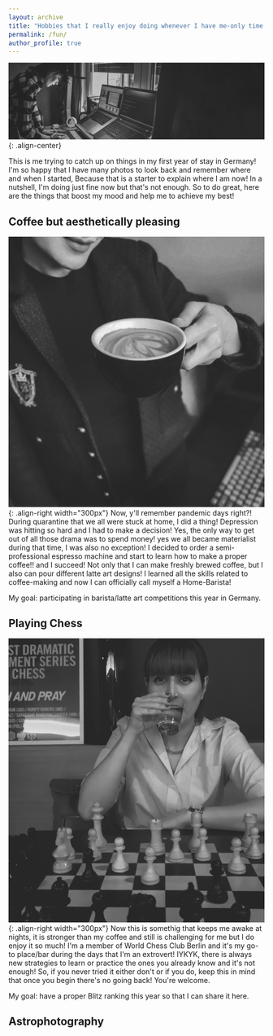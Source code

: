 ```yaml
---
layout: archive
title: "Hobbies that I really enjoy doing whenever I have me-only time!"
permalink: /fun/
author_profile: true
---
```

![Playing Chess](/images/1_meandsetup.jpg){: .align-center}

This is me trying to catch up on things in my first year of stay in Germany! I'm so happy that I have many photos to look
back and remember where and when I started, Because that is a starter to explain where I am now! In a nutshell, I'm doing 
just fine now but that's not enough. So to do great, here are the things that boost my mood and help me to achieve my best!



## Coffee but aesthetically pleasing
![Playing Chess](/images/3_meandcoffee.jpg){: .align-right width="300px"}
Now, y'll remember pandemic days right?! During quarantine that we all were stuck at home, I did a thing! Depression 
was hitting so hard and I had to make a decision! Yes, the only way to get out of all those drama was to spend money! yes we 
all became materialist during that time, I was also no exception! I decided to order a semi-professional espresso machine and start
to learn how to make a proper coffee!! and I succeed! Not only that I can make freshly brewed coffee, but I also can pour different
latte art designs! I learned all the skills related to coffee-making and now I can officially call myself a Home-Barista! 

My goal: participating in barista/latte art competitions this year in Germany.

## Playing Chess
![Playing Chess](/images/2_chess.jpg){: .align-right width="300px"}
Now this is somethig that keeps me awake at nights, it is stronger than my coffee and still is challenging for me but I 
do enjoy it so much! I'm a member of World Chess Club Berlin and it's my go-to place/bar during the days that I'm an extrovert! 
IYKYK, there is always new strategies to learn or practice the ones you already know and it's not enough! So, if you never tried 
it either don't or if you do, keep this in mind that once you begin there's no going back! You're welcome.

My goal: have a proper Blitz ranking this year so that I can share it here.



## Astrophotography



